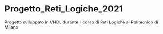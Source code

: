 # Progetto_Reti_Logiche_2021
Progetto sviluppato in VHDL durante il corso di Reti Logiche al Politecnico di Milano 

